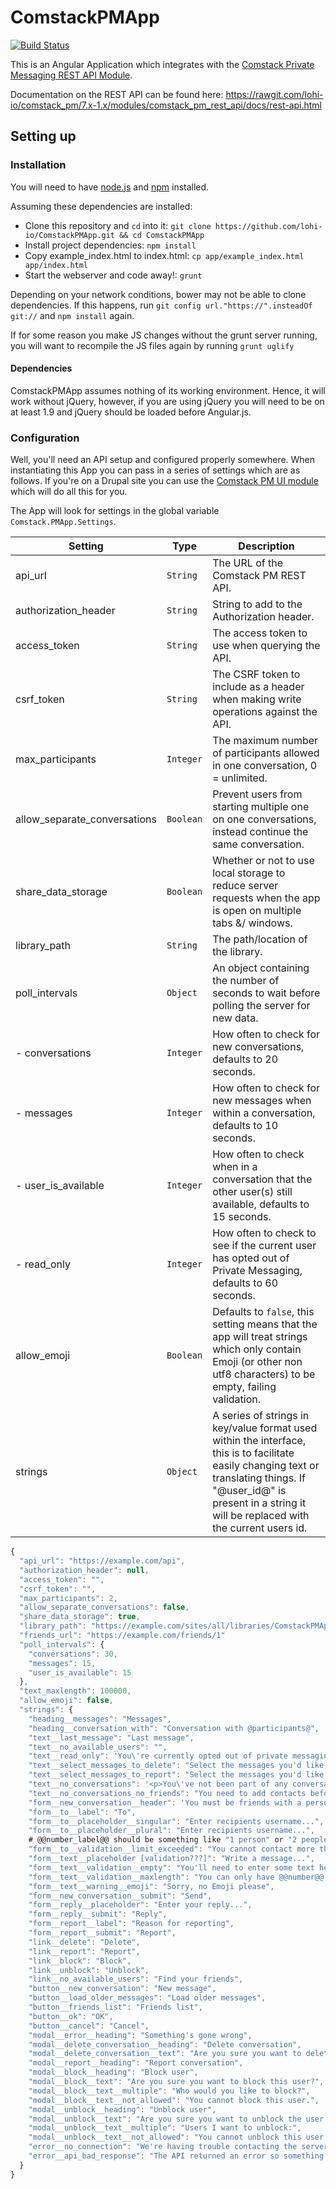 # ComstackPMApp

[![Build Status](https://travis-ci.org/lohi-io/ComstackPMApp.svg?branch=master)](https://travis-ci.org/lohi-io/ComstackPMApp)

This is an Angular Application which integrates with the [Comstack Private Messaging REST API Module](https://github.com/lohi-io/comstack_pm/tree/7.x-1.x/modules/comstack_pm_rest_api).

Documentation on the REST API can be found here:
https://rawgit.com/lohi-io/comstack_pm/7.x-1.x/modules/comstack_pm_rest_api/docs/rest-api.html

## Setting up

### Installation

You will need to have [node.js](http://www.nodejs.org/) and [npm](http://www.npmjs.com) installed.

Assuming these dependencies are installed:
- Clone this repository and `cd` into it: `git clone https://github.com/lohi-io/ComstackPMApp.git && cd ComstackPMApp`
- Install project dependencies: `npm install`
- Copy example_index.html to index.html: `cp app/example_index.html app/index.html`
- Start the webserver and code away!: `grunt`

Depending on your network conditions, bower may not be able to clone dependencies. If this happens, run `git config url."https://".insteadOf git://` and `npm install` again.

If for some reason you make JS changes without the grunt server running, you will want to recompile the JS files again by running `grunt uglify`

#### Dependencies

ComstackPMApp assumes nothing of its working environment. Hence, it will work without jQuery, however, if you are using jQuery you will need to be on at least 1.9 and jQuery should be loaded before Angular.js.

### Configuration
Well, you'll need an API setup and configured properly somewhere. When instantiating this App you can pass in a series of settings which are as follows. If you're on a Drupal site you can use the [Comstack PM UI module](https://github.com/lohi-io/comstack_pm_ui) which will do all this for you.

The App will look for settings in the global variable `Comstack.PMApp.Settings`.

| Setting | Type | Description |
| ------------- | ----------- | ----------- |
| api_url | `String` | The URL of the Comstack PM REST API. |
| authorization_header | `String` | String to add to the Authorization header. |
| access_token | `String` | The access token to use when querying the API. |
| csrf_token | `String` | The CSRF token to include as a header when making write operations against the API. |
| max_participants | `Integer` | The maximum number of participants allowed in one conversation, 0 = unlimited. |
| allow_separate_conversations | `Boolean` | Prevent users from starting multiple one on one conversations, instead continue the same conversation. |
| share_data_storage | `Boolean` | Whether or not to use local storage to reduce server requests when the app is open on multiple tabs &/ windows. |
| library_path | `String` | The path/location of the library. |
| poll_intervals | `Object` | An object containing the number of seconds to wait before polling the server for new data. |
| - conversations | `Integer` | How often to check for new conversations, defaults to 20 seconds. |
| - messages | `Integer` | How often to check for new messages when within a conversation, defaults to 10 seconds. |
| - user_is_available | `Integer` | How often to check when in a conversation that the other user(s) still available, defaults to 15 seconds. |
| - read_only | `Integer` | How often to check to see if the current user has opted out of Private Messaging, defaults to 60 seconds. |
| allow_emoji | `Boolean` | Defaults to `false`, this setting means that the app will treat strings which only contain Emoji (or other non utf8 characters) to be empty, failing validation. |
| strings | `Object` | A series of strings in key/value format used within the interface, this is to facilitate easily changing text or translating things. If "@user_id@" is present in a string it will be replaced with the current users id. |

```javascript
{
  "api_url": "https://example.com/api",
  "authorization_header": null,
  "access_token": "",
  "csrf_token": "",
  "max_participants": 2,
  "allow_separate_conversations": false,
  "share_data_storage": true,
  "library_path": "https://example.com/sites/all/libraries/ComstackPMApp",
  "friends_url": "https://example.com/friends/1"
  "poll_intervals": {
    "conversations": 30,
    "messages": 15,
    "user_is_available": 15
  },
  "text_maxlength": 100000,
  "allow_emoji": false,
  "strings": {
    "heading__messages": "Messages",
    "heading__conversation_with": "Conversation with @participants@",
    "text__last_message": "Last message",
    "text__no_available_users": "",
    "text__read_only": 'You\'re currently opted out of private messaging, <a href="https://.com/user/@user_id@/account-settings">click here</a> to go the the account settings form.',
    "text__select_messages_to_delete": "Select the messages you'd like to delete",
    "text__select_messages_to_report": "Select the messages you'd like to report",
    "text__no_conversations": '<p>You\'ve not been part of any conversations yet!</p><p>Make sure that you\'ve <a href="https://.com/friends/@user_id@">added your friends</a> then start a new conversation.</p>',
    "text__no_conversations_no_friends": "You need to add contacts before you start a conversation.",
    "form__new_conversation__header": 'You must be friends with a person before you can send them messages. <a href="https://.com/user/@user_id@/account-settings">Find and add friends</a>',
    "form__to__label": "To",
    "form__to__placeholder__singular": "Enter recipients username...",
    "form__to__placeholder__plural": "Enter recipients username...",
    # @@number_label@@ should be something like "1 person" or "2 people" accounting for singular/plural max recipients (max participants - 1).
    "form__to__validation__limit_exceeded": "You cannot contact more than @@number_label@@ at once",
    "form__text__placeholder [validation???]": "Write a message...",
    "form__text__validation__empty": "You'll need to enter some text here...",
    "form__text__validation__maxlength": "You can only have @@number@@ characters per message",
    "form__text__warning__emoji": "Sorry, no Emoji please",
    "form__new_conversation__submit": "Send",
    "form__reply__placeholder": "Enter your reply...",
    "form__reply__submit": "Reply",
    "form__report__label": "Reason for reporting",
    "form__report__submit": "Report",
    "link__delete": "Delete",
    "link__report": "Report",
    "link__block": "Block",
    "link__unblock": "Unblock",
    "link__no_available_users": "Find your friends",
    "button__new_conversation": "New message",
    "button__load_older_messages": "Load older messages",
    "button__friends_list": "Friends list",
    "button__ok": "OK",
    "button__cancel": "Cancel",
    "modal__error__heading": "Something's gone wrong",
    "modal__delete_conversation__heading": "Delete conversation",
    "modal__delete_conversation__text": "Are you sure you want to delete this conversation?",
    "modal__report__heading": "Report conversation",
    "modal__block__heading": "Block user",
    "modal__block__text": "Are you sure you want to block this user?",
    "modal__block__text__multiple": "Who would you like to block?",
    "modal__block__text__not_allowed": "You cannot block this user.",
    "modal__unblock__heading": "Unblock user",
    "modal__unblock__text": "Are you sure you want to unblock the user @name@",
    "modal__unblock__text__multiple": "Users I want to unblock:",
    "modal__unblock__text__not_allowed": "You cannot unblock this user.",
    "error__no_connection": "We're having trouble contacting the server, are you connected to the internet?",
    "error__api_bad_response": "The API returned an error so something has gone wrong, here it is @@error@@."
  }
}
```
